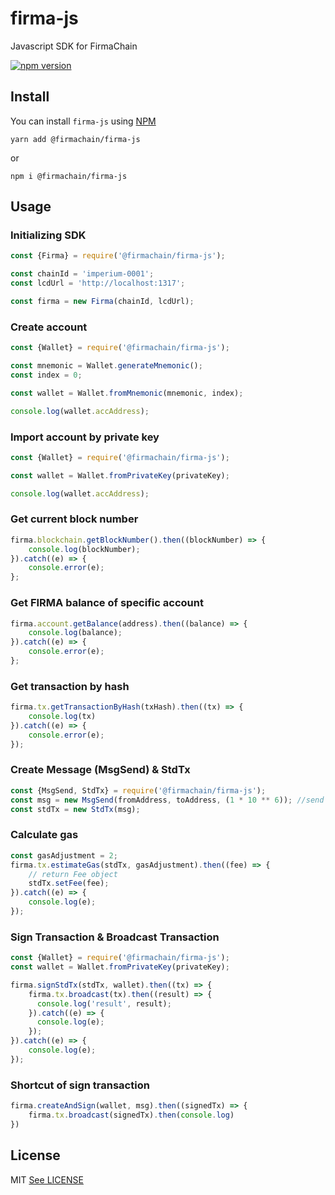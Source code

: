# firma-js
Javascript SDK for FirmaChain

[![npm version](https://badge.fury.io/js/%40firmachain%2Ffirma-js.svg)](https://badge.fury.io/js/%40firmachain%2Ffirma-js)

## Install
You can install `firma-js` using [NPM](https://www.npmjs.com/package/@firmachain/firma-js)
```
yarn add @firmachain/firma-js
```
or
```
npm i @firmachain/firma-js
```

## Usage
### Initializing SDK
```js
const {Firma} = require('@firmachain/firma-js');

const chainId = 'imperium-0001';
const lcdUrl = 'http://localhost:1317';

const firma = new Firma(chainId, lcdUrl);
```

### Create account
```js
const {Wallet} = require('@firmachain/firma-js');

const mnemonic = Wallet.generateMnemonic();
const index = 0;

const wallet = Wallet.fromMnemonic(mnemonic, index);

console.log(wallet.accAddress);
```

### Import account by private key
```js
const {Wallet} = require('@firmachain/firma-js');

const wallet = Wallet.fromPrivateKey(privateKey);

console.log(wallet.accAddress);
```

### Get current block number
```js
firma.blockchain.getBlockNumber().then((blockNumber) => {
    console.log(blockNumber);
}).catch((e) => {
    console.error(e);
};
```

### Get FIRMA balance of specific account
```js
firma.account.getBalance(address).then((balance) => {
    console.log(balance);
}).catch((e) => {
    console.error(e);
};
```

### Get transaction by hash
```js
firma.tx.getTransactionByHash(txHash).then((tx) => {
    console.log(tx)
}).catch((e) => {
    console.error(e);
});
```

### Create Message (MsgSend) & StdTx
```js
const {MsgSend, StdTx} = require('@firmachain/firma-js');
const msg = new MsgSend(fromAddress, toAddress, (1 * 10 ** 6)); //send 1 FIRMA to toAddress
const stdTx = new StdTx(msg);
```

### Calculate gas
```js
const gasAdjustment = 2;
firma.tx.estimateGas(stdTx, gasAdjustment).then((fee) => { 
    // return Fee object
    stdTx.setFee(fee);
}).catch((e) => {
    console.log(e);
});
```

### Sign Transaction & Broadcast Transaction
```js
const {Wallet} = require('@firmachain/firma-js');
const wallet = Wallet.fromPrivateKey(privateKey);

firma.signStdTx(stdTx, wallet).then((tx) => {
    firma.tx.broadcast(tx).then((result) => {
      console.log('result', result);
    }).catch((e) => {
      console.log(e);
    });
}).catch((e) => {
    console.log(e);
});
```

### Shortcut of sign transaction
```js
firma.createAndSign(wallet, msg).then((signedTx) => {
    firma.tx.broadcast(signedTx).then(console.log)
})
```

## License
MIT
[See LICENSE](https://github.com/FirmaChain/firma-js/blob/main/LICENSE)
